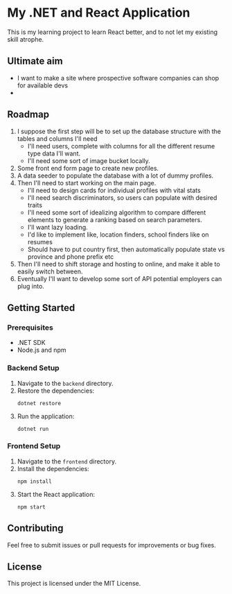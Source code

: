 # My .NET and React Application

This is my learning project to learn React better, and to not let my existing skill atrophe.

## Ultimate aim

- I want to make a site where prospective software companies can shop for available devs
- 

## Roadmap

1. I suppose the first step will be to set up the database structure with the tables and columns I'll need
   - I'll need users, complete with columns for all the different resume type data I'll want.
   - I'll need some sort of image bucket locally.
2. Some front end form page to create new profiles.
3. A data seeder to populate the database with a lot of dummy profiles.
4. Then I'll need to start working on the main page.
   - I'll need to design cards for individual profiles with vital stats
   - I'll need search discriminators, so users can populate with desired traits
   - I'll need some sort of idealizing algorithm to compare different elements to generate a ranking based on search parameters.
   - I'll want lazy loading.
   - I'd like to implement like, location finders, school finders like on resumes
   - Should have to put country first, then automatically populate state vs province and phone prefix etc
5. Then I'll need to shift storage and hosting to online, and make it able to easily switch between.
5. Eventually I'll want to develop some sort of API potential employers can plug into.


## Getting Started

### Prerequisites

- .NET SDK
- Node.js and npm

### Backend Setup

1. Navigate to the `backend` directory.
2. Restore the dependencies:
   ```
   dotnet restore
   ```
3. Run the application:
   ```
   dotnet run
   ```

### Frontend Setup

1. Navigate to the `frontend` directory.
2. Install the dependencies:
   ```
   npm install
   ```
3. Start the React application:
   ```
   npm start
   ```

## Contributing

Feel free to submit issues or pull requests for improvements or bug fixes.

## License

This project is licensed under the MIT License.